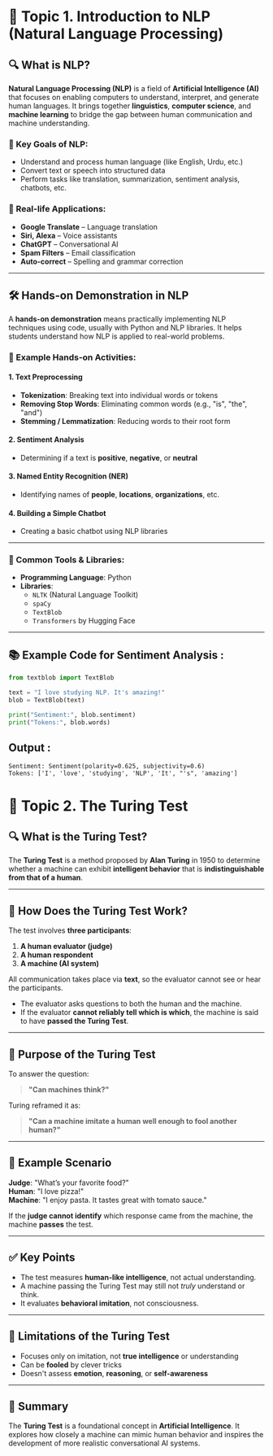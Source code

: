 # 🧠 Topic 1. Introduction to NLP (Natural Language Processing)

## 🔍 What is NLP?

**Natural Language Processing (NLP)** is a field of **Artificial Intelligence (AI)** that focuses on enabling computers to understand, interpret, and generate human languages. It brings together **linguistics**, **computer science**, and **machine learning** to bridge the gap between human communication and machine understanding.

### 🔑 Key Goals of NLP:
- Understand and process human language (like English, Urdu, etc.)
- Convert text or speech into structured data
- Perform tasks like translation, summarization, sentiment analysis, chatbots, etc.

### 🧠 Real-life Applications:
- **Google Translate** – Language translation
- **Siri, Alexa** – Voice assistants
- **ChatGPT** – Conversational AI
- **Spam Filters** – Email classification
- **Auto-correct** – Spelling and grammar correction

---

## 🛠️ Hands-on Demonstration in NLP

A **hands-on demonstration** means practically implementing NLP techniques using code, usually with Python and NLP libraries. It helps students understand how NLP is applied to real-world problems.

### 🔬 Example Hands-on Activities:

#### 1. Text Preprocessing
- **Tokenization**: Breaking text into individual words or tokens
- **Removing Stop Words**: Eliminating common words (e.g., "is", "the", "and")
- **Stemming / Lemmatization**: Reducing words to their root form

#### 2. Sentiment Analysis
- Determining if a text is **positive**, **negative**, or **neutral**

#### 3. Named Entity Recognition (NER)
- Identifying names of **people**, **locations**, **organizations**, etc.

#### 4. Building a Simple Chatbot
- Creating a basic chatbot using NLP libraries

---

### 🧰 Common Tools & Libraries:
- **Programming Language**: Python
- **Libraries**: 
  - `NLTK` (Natural Language Toolkit)
  - `spaCy`
  - `TextBlob`
  - `Transformers` by Hugging Face

---

## 📚 Example Code for Sentiment Analysis :

```python
from textblob import TextBlob

text = "I love studying NLP. It's amazing!"
blob = TextBlob(text)

print("Sentiment:", blob.sentiment)
print("Tokens:", blob.words)
```
## Output : 
```
Sentiment: Sentiment(polarity=0.625, subjectivity=0.6)
Tokens: ['I', 'love', 'studying', 'NLP', 'It', "'s", 'amazing']
```

# 🧠 Topic 2. The Turing Test 

## 🔍 What is the Turing Test?

The **Turing Test** is a method proposed by **Alan Turing** in 1950 to determine whether a machine can exhibit **intelligent behavior** that is **indistinguishable from that of a human**.

---

## 🧪 How Does the Turing Test Work?

The test involves **three participants**:
1. **A human evaluator (judge)**
2. **A human respondent**
3. **A machine (AI system)**

All communication takes place via **text**, so the evaluator cannot see or hear the participants.

- The evaluator asks questions to both the human and the machine.
- If the evaluator **cannot reliably tell which is which**, the machine is said to have **passed the Turing Test**.

---

## 🎯 Purpose of the Turing Test

To answer the question:  
> **"Can machines think?"**

Turing reframed it as:  
> **"Can a machine imitate a human well enough to fool another human?"**

---

## 🤖 Example Scenario

**Judge**: "What’s your favorite food?"  
**Human**: "I love pizza!"  
**Machine**: "I enjoy pasta. It tastes great with tomato sauce."

If the **judge cannot identify** which response came from the machine, the machine **passes** the test.

---

## ✅ Key Points

- The test measures **human-like intelligence**, not actual understanding.
- A machine passing the Turing Test may still not *truly* understand or think.
- It evaluates **behavioral imitation**, not consciousness.

---

## 🔎 Limitations of the Turing Test

- Focuses only on imitation, not **true intelligence** or understanding
- Can be **fooled** by clever tricks
- Doesn't assess **emotion**, **reasoning**, or **self-awareness**

---

## 📌 Summary

The **Turing Test** is a foundational concept in **Artificial Intelligence**. It explores how closely a machine can mimic human behavior and inspires the development of more realistic conversational AI systems.
